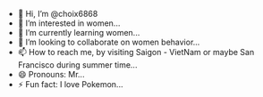 - 👋 Hi, I’m @choix6868
- 👀 I’m interested in women...
- 🌱 I’m currently learning women...
- 💞️ I’m looking to collaborate on women behavior...
- 📫 How to reach me, by visiting Saigon - VietNam or maybe San Francisco during summer time...
- 😄 Pronouns: Mr...
- ⚡ Fun fact: I love Pokemon...

<!---
choix6868/choix6868 is a ✨ special ✨ repository because its `README.md` (this file) appears on your GitHub profile.
You can click the Preview link to take a look at your changes.
--->
